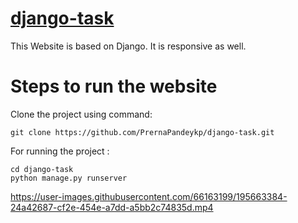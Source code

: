 # [django-task](https://github.com/PrernaPandeykp/django-task)

This Website is based on Django. It is responsive as well. <br>

# Steps to run the website<br>
Clone the project using command: 

```
git clone https://github.com/PrernaPandeykp/django-task.git

```

For running the project :
```
cd django-task
python manage.py runserver
```

https://user-images.githubusercontent.com/66163199/195663384-24a42687-cf2e-454e-a7dd-a5bb2c74835d.mp4
